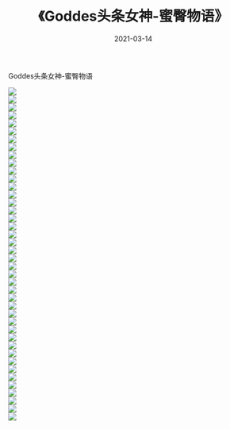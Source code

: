 ﻿---
layout: post
title:  《Goddes头条女神-蜜臀物语》
date:   2021-03-14
img: http://img.660000.xyz/Sharelink/网络美图/2021/Goddes头条女神-蜜臀物语/000.jpg
categories: [美女, 清纯, 唯美]
---

Goddes头条女神-蜜臀物语

  ![](http://img.660000.xyz/Sharelink/网络美图/2021/Goddes头条女神-蜜臀物语/001.jpg) <br> ![](http://img.660000.xyz/Sharelink/网络美图/2021/Goddes头条女神-蜜臀物语/002.jpg) <br> ![](http://img.660000.xyz/Sharelink/网络美图/2021/Goddes头条女神-蜜臀物语/003.jpg) <br> ![](http://img.660000.xyz/Sharelink/网络美图/2021/Goddes头条女神-蜜臀物语/004.jpg) <br> ![](http://img.660000.xyz/Sharelink/网络美图/2021/Goddes头条女神-蜜臀物语/005.jpg) <br> ![](http://img.660000.xyz/Sharelink/网络美图/2021/Goddes头条女神-蜜臀物语/006.jpg) <br> ![](http://img.660000.xyz/Sharelink/网络美图/2021/Goddes头条女神-蜜臀物语/007.jpg) <br> ![](http://img.660000.xyz/Sharelink/网络美图/2021/Goddes头条女神-蜜臀物语/008.jpg) <br> ![](http://img.660000.xyz/Sharelink/网络美图/2021/Goddes头条女神-蜜臀物语/009.jpg) <br> ![](http://img.660000.xyz/Sharelink/网络美图/2021/Goddes头条女神-蜜臀物语/010.jpg) <br> ![](http://img.660000.xyz/Sharelink/网络美图/2021/Goddes头条女神-蜜臀物语/011.jpg) <br> ![](http://img.660000.xyz/Sharelink/网络美图/2021/Goddes头条女神-蜜臀物语/012.jpg) <br> ![](http://img.660000.xyz/Sharelink/网络美图/2021/Goddes头条女神-蜜臀物语/013.jpg) <br> ![](http://img.660000.xyz/Sharelink/网络美图/2021/Goddes头条女神-蜜臀物语/014.jpg) <br> ![](http://img.660000.xyz/Sharelink/网络美图/2021/Goddes头条女神-蜜臀物语/015.jpg) <br> ![](http://img.660000.xyz/Sharelink/网络美图/2021/Goddes头条女神-蜜臀物语/016.jpg) <br> ![](http://img.660000.xyz/Sharelink/网络美图/2021/Goddes头条女神-蜜臀物语/017.jpg) <br> ![](http://img.660000.xyz/Sharelink/网络美图/2021/Goddes头条女神-蜜臀物语/018.jpg) <br> ![](http://img.660000.xyz/Sharelink/网络美图/2021/Goddes头条女神-蜜臀物语/019.jpg) <br> ![](http://img.660000.xyz/Sharelink/网络美图/2021/Goddes头条女神-蜜臀物语/020.jpg) <br> ![](http://img.660000.xyz/Sharelink/网络美图/2021/Goddes头条女神-蜜臀物语/021.jpg) <br> ![](http://img.660000.xyz/Sharelink/网络美图/2021/Goddes头条女神-蜜臀物语/022.jpg) <br> ![](http://img.660000.xyz/Sharelink/网络美图/2021/Goddes头条女神-蜜臀物语/023.jpg) <br> ![](http://img.660000.xyz/Sharelink/网络美图/2021/Goddes头条女神-蜜臀物语/024.jpg) <br> ![](http://img.660000.xyz/Sharelink/网络美图/2021/Goddes头条女神-蜜臀物语/025.jpg) <br> ![](http://img.660000.xyz/Sharelink/网络美图/2021/Goddes头条女神-蜜臀物语/026.jpg) <br> ![](http://img.660000.xyz/Sharelink/网络美图/2021/Goddes头条女神-蜜臀物语/027.jpg) <br> ![](http://img.660000.xyz/Sharelink/网络美图/2021/Goddes头条女神-蜜臀物语/028.jpg) <br> ![](http://img.660000.xyz/Sharelink/网络美图/2021/Goddes头条女神-蜜臀物语/029.jpg) <br> ![](http://img.660000.xyz/Sharelink/网络美图/2021/Goddes头条女神-蜜臀物语/030.jpg) <br> ![](http://img.660000.xyz/Sharelink/网络美图/2021/Goddes头条女神-蜜臀物语/031.jpg) <br> ![](http://img.660000.xyz/Sharelink/网络美图/2021/Goddes头条女神-蜜臀物语/032.jpg) <br> ![](http://img.660000.xyz/Sharelink/网络美图/2021/Goddes头条女神-蜜臀物语/033.jpg) <br> ![](http://img.660000.xyz/Sharelink/网络美图/2021/Goddes头条女神-蜜臀物语/034.jpg) <br> ![](http://img.660000.xyz/Sharelink/网络美图/2021/Goddes头条女神-蜜臀物语/035.jpg) <br> ![](http://img.660000.xyz/Sharelink/网络美图/2021/Goddes头条女神-蜜臀物语/036.jpg) <br> ![](http://img.660000.xyz/Sharelink/网络美图/2021/Goddes头条女神-蜜臀物语/037.jpg) <br> ![](http://img.660000.xyz/Sharelink/网络美图/2021/Goddes头条女神-蜜臀物语/038.jpg) <br> ![](http://img.660000.xyz/Sharelink/网络美图/2021/Goddes头条女神-蜜臀物语/039.jpg) <br> ![](http://img.660000.xyz/Sharelink/网络美图/2021/Goddes头条女神-蜜臀物语/040.jpg) <br> ![](http://img.660000.xyz/Sharelink/网络美图/2021/Goddes头条女神-蜜臀物语/041.jpg) <br> ![](http://img.660000.xyz/Sharelink/网络美图/2021/Goddes头条女神-蜜臀物语/042.jpg) <br>